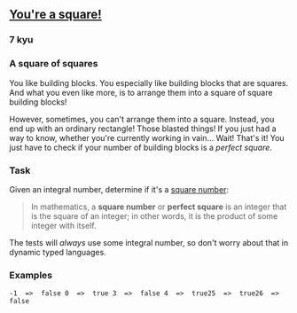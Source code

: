<h2><a href=https://www.codewars.com/kata/54c27a33fb7da0db0100040e/train/python/68b78c90106d2d80cac826a1 target="_blank">You're a square!</a></h2><h3>7 kyu</h3><h3 id="a-square-of-squares">A square of squares</h3><p>You like building blocks. You especially like building blocks that are squares. And what you even like more, is to arrange them into a square of square building blocks!</p><p>However, sometimes, you can't arrange them into a square. Instead, you end up with an ordinary rectangle! Those blasted things! If you just had a way to know, whether you're currently working in vain… Wait! That's it! You just have to check if your number of building blocks is a <em>perfect square</em>.</p><h3 id="task">Task</h3><p>Given an integral number, determine if it's a <a href="https://en.wikipedia.org/wiki/Square_number" data-turbolinks="false" target="_blank">square number</a>:</p><blockquote><p>In mathematics, a <strong>square number</strong> or <strong>perfect square</strong> is an integer that is the square of an integer; in other words, it is the product of some integer with itself.</p></blockquote><p>The tests will <em>always</em> use some integral number, so don't worry about that in dynamic typed languages.</p><h3 id="examples">Examples</h3><pre><code>-1  =&gt;  false 0  =&gt;  true 3  =&gt;  false 4  =&gt;  true25  =&gt;  true26  =&gt;  false</code></pre>